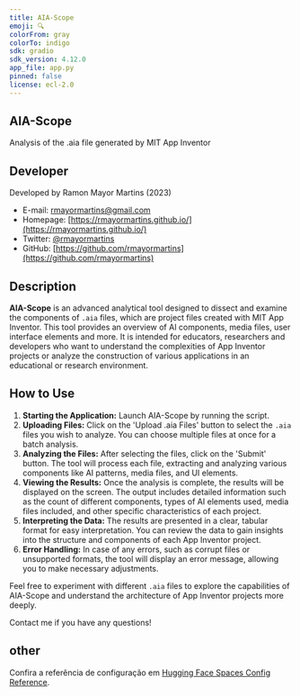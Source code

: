 ```yaml
---
title: AIA-Scope
emoji: 🔍
colorFrom: gray
colorTo: indigo
sdk: gradio
sdk_version: 4.12.0
app_file: app.py
pinned: false
license: ecl-2.0
---
```


## AIA-Scope

Analysis of the .aia file generated by MIT App Inventor


## Developer

Developed by Ramon Mayor Martins (2023)

- E-mail: [rmayormartins@gmail.com](mailto:rmayormartins@gmail.com)
- Homepage: [https://rmayormartins.github.io/](https://rmayormartins.github.io/)
- Twitter: [@rmayormartins](https://twitter.com/rmayormartins)
- GitHub: [https://github.com/rmayormartins](https://github.com/rmayormartins)

## Description

**AIA-Scope** is an advanced analytical tool designed to dissect and examine the components of `.aia` files, which are project files created with MIT App Inventor. This tool provides an overview of AI components, media files, user interface elements and more. It is intended for educators, researchers and developers who want to understand the complexities of App Inventor projects or analyze the construction of various applications in an educational or research environment.

## How to Use

1. **Starting the Application:** Launch AIA-Scope by running the script.
2. **Uploading Files:** Click on the 'Upload .aia Files' button to select the `.aia` files you wish to analyze. You can choose multiple files at once for a batch analysis.
3. **Analyzing the Files:** After selecting the files, click on the 'Submit' button. The tool will process each file, extracting and analyzing various components like AI patterns, media files, and UI elements.
4. **Viewing the Results:** Once the analysis is complete, the results will be displayed on the screen. The output includes detailed information such as the count of different components, types of AI elements used, media files included, and other specific characteristics of each project.
5. **Interpreting the Data:** The results are presented in a clear, tabular format for easy interpretation. You can review the data to gain insights into the structure and components of each App Inventor project.
6. **Error Handling:** In case of any errors, such as corrupt files or unsupported formats, the tool will display an  error message, allowing you to make necessary adjustments.

Feel free to experiment with different `.aia` files to explore the capabilities of AIA-Scope and understand the architecture of App Inventor projects more deeply.

Contact me if you have any questions!

## other
Confira a referência de configuração em [Hugging Face Spaces Config Reference](https://huggingface.co/docs/hub/spaces-config-reference).
